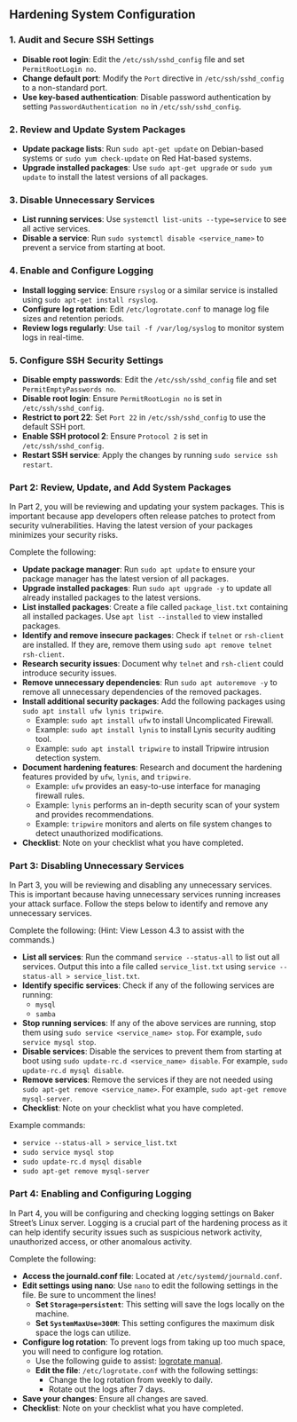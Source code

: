 ## Hardening System Configuration

### 1. Audit and Secure SSH Settings
- **Disable root login**: Edit the `/etc/ssh/sshd_config` file and set `PermitRootLogin no`.
- **Change default port**: Modify the `Port` directive in `/etc/ssh/sshd_config` to a non-standard port.
- **Use key-based authentication**: Disable password authentication by setting `PasswordAuthentication no` in `/etc/ssh/sshd_config`.

### 2. Review and Update System Packages
- **Update package lists**: Run `sudo apt-get update` on Debian-based systems or `sudo yum check-update` on Red Hat-based systems.
- **Upgrade installed packages**: Use `sudo apt-get upgrade` or `sudo yum update` to install the latest versions of all packages.

### 3. Disable Unnecessary Services
- **List running services**: Use `systemctl list-units --type=service` to see all active services.
- **Disable a service**: Run `sudo systemctl disable <service_name>` to prevent a service from starting at boot.

### 4. Enable and Configure Logging
- **Install logging service**: Ensure `rsyslog` or a similar service is installed using `sudo apt-get install rsyslog`.
- **Configure log rotation**: Edit `/etc/logrotate.conf` to manage log file sizes and retention periods.
- **Review logs regularly**: Use `tail -f /var/log/syslog` to monitor system logs in real-time.



### 5. Configure SSH Security Settings
- **Disable empty passwords**: Edit the `/etc/ssh/sshd_config` file and set `PermitEmptyPasswords no`.
- **Disable root login**: Ensure `PermitRootLogin no` is set in `/etc/ssh/sshd_config`.
- **Restrict to port 22**: Set `Port 22` in `/etc/ssh/sshd_config` to use the default SSH port.
- **Enable SSH protocol 2**: Ensure `Protocol 2` is set in `/etc/ssh/sshd_config`.
- **Restart SSH service**: Apply the changes by running `sudo service ssh restart`.


### Part 2: Review, Update, and Add System Packages

In Part 2, you will be reviewing and updating your system packages. This is important because app developers often release patches to protect from security vulnerabilities. Having the latest version of your packages minimizes your security risks.

Complete the following:
- **Update package manager**: Run `sudo apt update` to ensure your package manager has the latest version of all packages.
- **Upgrade installed packages**: Run `sudo apt upgrade -y` to update all already installed packages to the latest versions.
- **List installed packages**: Create a file called `package_list.txt` containing all installed packages. Use `apt list --installed` to view installed packages.
- **Identify and remove insecure packages**: Check if `telnet` or `rsh-client` are installed. If they are, remove them using `sudo apt remove telnet rsh-client`.
- **Research security issues**: Document why `telnet` and `rsh-client` could introduce security issues.
- **Remove unnecessary dependencies**: Run `sudo apt autoremove -y` to remove all unnecessary dependencies of the removed packages.
- **Install additional security packages**: Add the following packages using `sudo apt install ufw lynis tripwire`.
    - Example: `sudo apt install ufw` to install Uncomplicated Firewall.
    - Example: `sudo apt install lynis` to install Lynis security auditing tool.
    - Example: `sudo apt install tripwire` to install Tripwire intrusion detection system.
- **Document hardening features**: Research and document the hardening features provided by `ufw`, `lynis`, and `tripwire`.
    - Example: `ufw` provides an easy-to-use interface for managing firewall rules.
    - Example: `lynis` performs an in-depth security scan of your system and provides recommendations.
    - Example: `tripwire` monitors and alerts on file system changes to detect unauthorized modifications.
- **Checklist**: Note on your checklist what you have completed.



### Part 3: Disabling Unnecessary Services

In Part 3, you will be reviewing and disabling any unnecessary services. This is important because having unnecessary services running increases your attack surface. Follow the steps below to identify and remove any unnecessary services.

Complete the following:
    (Hint: View Lesson 4.3 to assist with the commands.)
- **List all services**: Run the command `service --status-all` to list out all services. Output this into a file called `service_list.txt` using `service --status-all > service_list.txt`.
- **Identify specific services**: Check if any of the following services are running:
    - `mysql`
    - `samba`
- **Stop running services**: If any of the above services are running, stop them using `sudo service <service_name> stop`. For example, `sudo service mysql stop`.
- **Disable services**: Disable the services to prevent them from starting at boot using `sudo update-rc.d <service_name> disable`. For example, `sudo update-rc.d mysql disable`.
- **Remove services**: Remove the services if they are not needed using `sudo apt-get remove <service_name>`. For example, `sudo apt-get remove mysql-server`.
- **Checklist**: Note on your checklist what you have completed.

Example commands:
- `service --status-all > service_list.txt`
- `sudo service mysql stop`
- `sudo update-rc.d mysql disable`
- `sudo apt-get remove mysql-server`



### Part 4: Enabling and Configuring Logging

In Part 4, you will be configuring and checking logging settings on Baker Street’s Linux server. Logging is a crucial part of the hardening process as it can help identify security issues such as suspicious network activity, unauthorized access, or other anomalous activity.

Complete the following:
- **Access the journald.conf file**: Located at `/etc/systemd/journald.conf`.
- **Edit settings using nano**: Use `nano` to edit the following settings in the file. Be sure to uncomment the lines!
    - **Set `Storage=persistent`**: This setting will save the logs locally on the machine.
    - **Set `SystemMaxUse=300M`**: This setting configures the maximum disk space the logs can utilize.
- **Configure log rotation**: To prevent logs from taking up too much space, you will need to configure log rotation.
    - Use the following guide to assist: [logrotate manual](https://linux.die.net/man/8/logrotate).
    - **Edit the file**: `/etc/logrotate.conf` with the following settings:
        - Change the log rotation from weekly to daily.
        - Rotate out the logs after 7 days.
- **Save your changes**: Ensure all changes are saved.
- **Checklist**: Note on your checklist what you have completed.
